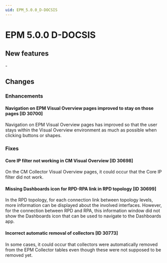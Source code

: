 ```yaml
---
uid: EPM_5.0.0_D-DOCSIS
---
```


# EPM 5.0.0 D-DOCSIS

## New features

\-

## Changes

### Enhancements

#### Navigation on EPM Visual Overview pages improved to stay on those pages \[ID 30700\]

Navigation on EPM Visual Overview pages has improved so that the user stays within the Visual Overview environment as much as possible when clicking buttons or shapes.

### Fixes

#### Core IP filter not working in CM Visual Overview \[ID 30698\]

On the CM Collector Visual Overview pages, it could occur that the Core IP filter did not work.

#### Missing Dashboards icon for RPD-RPA link in RPD topology \[ID 30699\]

In the RPD topology, for each connection link between topology levels, more information can be displayed about the involved interfaces. However, for the connection between RPD and RPA, this information window did not show the Dashboards icon that can be used to navigate to the Dashboards app.

#### Incorrect automatic removal of collectors \[ID 30773\]

In some cases, it could occur that collectors were automatically removed from the EPM Collector tables even though these were not supposed to be removed yet.
